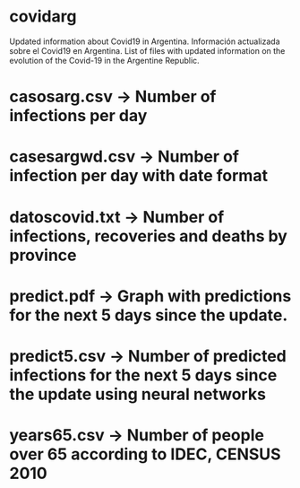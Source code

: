 # covidarg
 Updated information about Covid19 in Argentina.
 Información actualizada sobre el Covid19 en Argentina.
 List of files with updated information on the evolution of the Covid-19 in the Argentine Republic.

# casosarg.csv -> Number of infections per day
# casesargwd.csv -> Number of infection per day with date format
# datoscovid.txt -> Number of infections, recoveries and deaths by province
# predict.pdf -> Graph with predictions for the next 5 days since the update.
# predict5.csv -> Number of predicted infections for the next 5 days since the update using neural networks
# years65.csv -> Number of people over 65 according to IDEC, CENSUS 2010


